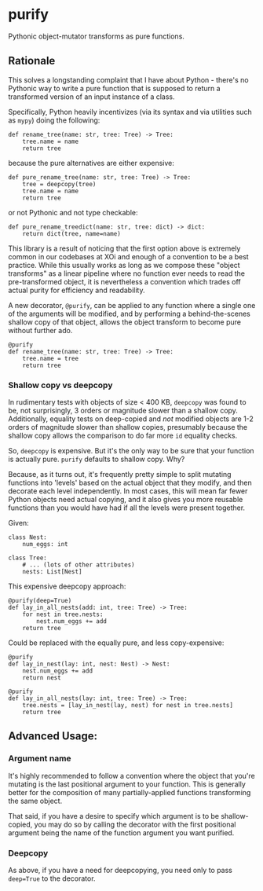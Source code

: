 # purify

Pythonic object-mutator transforms as pure functions.

## Rationale

This solves a longstanding complaint that I have about Python -
there's no Pythonic way to write a pure function that is supposed to
return a transformed version of an input instance of a class.

Specifically, Python heavily incentivizes (via its syntax and via
utilities such as `mypy`) doing the following:

```
def rename_tree(name: str, tree: Tree) -> Tree:
    tree.name = name
    return tree
```

because the pure alternatives are either expensive:

```
def pure_rename_tree(name: str, tree: Tree) -> Tree:
    tree = deepcopy(tree)
    tree.name = name
    return tree
```

or not Pythonic and not type checkable:

```
def pure_rename_treedict(name: str, tree: dict) -> dict:
    return dict(tree, name=name)
```

This library is a result of noticing that the first option above is
extremely common in our codebases at XOi and enough of a convention to
be a best practice.  While this usually works as long as we compose
these "object transforms" as a linear pipeline where no function ever
needs to read the pre-transformed object, it is nevertheless a
convention which trades off actual purity for efficiency and
readability.

A new decorator, `@purify`, can be applied to any function where a
single one of the arguments will be modified, and by performing a
behind-the-scenes shallow copy of that object, allows the object
transform to become pure without further ado.

```
@purify
def rename_tree(name: str, tree: Tree) -> Tree:
    tree.name = tree
    return tree
```

### Shallow copy vs deepcopy

In rudimentary tests with objects of size < 400 KB, `deepcopy` was
found to be, not surprisingly, 3 orders or magnitude slower than a
shallow copy. Additionally, equality tests on deep-copied and _not_
modified objects are 1-2 orders of magnitude slower than shallow
copies, presumably because the shallow copy allows the comparison to
do far more `id` equality checks.

So, `deepcopy` is expensive. But it's the only way to be sure that
your function is actually pure. `purify` defaults to shallow
copy. Why?

Because, as it turns out, it's frequently pretty simple to split
mutating functions into 'levels' based on the actual object that they
modify, and then decorate each level independently. In most cases,
this will mean far fewer Python objects need actual copying, and it
also gives you more reusable functions than you would have had if all
the levels were present together.

Given:

```
class Nest:
    num_eggs: int

class Tree:
    # ... (lots of other attributes)
    nests: List[Nest]
```

This expensive deepcopy approach:

```
@purify(deep=True)
def lay_in_all_nests(add: int, tree: Tree) -> Tree:
    for nest in tree.nests:
        nest.num_eggs += add
    return tree
```

Could be replaced with the equally pure, and less copy-expensive:

```
@purify
def lay_in_nest(lay: int, nest: Nest) -> Nest:
    nest.num_eggs += add
    return nest

@purify
def lay_in_all_nests(lay: int, tree: Tree) -> Tree:
    tree.nests = [lay_in_nest(lay, nest) for nest in tree.nests]
    return tree
```

## Advanced Usage:

### Argument name

It's highly recommended to follow a convention where the object that
you're mutating is the last positional argument to your function. This
is generally better for the composition of many partially-applied
functions transforming the same object.

That said, if you have a desire to specify which argument is to be
shallow-copied, you may do so by calling the decorator with the first
positional argument being the name of the function argument you want
purified.

### Deepcopy

As above, if you have a need for deepcopying, you need only to pass
`deep=True` to the decorator.
